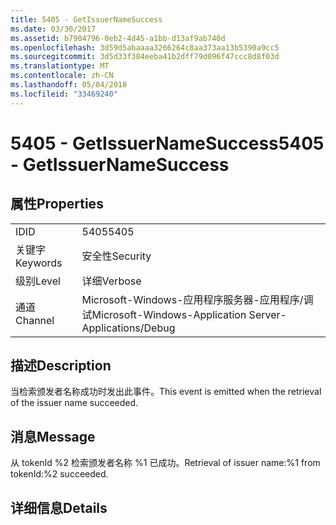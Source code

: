 ```yaml
---
title: 5405 - GetIssuerNameSuccess
ms.date: 03/30/2017
ms.assetid: b7904796-0eb2-4d45-a1bb-d13af9ab740d
ms.openlocfilehash: 3d59d5abaaaa3266264c8aa373aa13b5390a9cc5
ms.sourcegitcommit: 3d5d33f384eeba41b2dff79d096f47ccc8d8f03d
ms.translationtype: MT
ms.contentlocale: zh-CN
ms.lasthandoff: 05/04/2018
ms.locfileid: "33469240"
---
```

# <a name="5405---getissuernamesuccess"></a><span data-ttu-id="7f704-102">5405 - GetIssuerNameSuccess</span><span class="sxs-lookup"><span data-stu-id="7f704-102">5405 - GetIssuerNameSuccess</span></span>
## <a name="properties"></a><span data-ttu-id="7f704-103">属性</span><span class="sxs-lookup"><span data-stu-id="7f704-103">Properties</span></span>  
  
|||  
|-|-|  
|<span data-ttu-id="7f704-104">ID</span><span class="sxs-lookup"><span data-stu-id="7f704-104">ID</span></span>|<span data-ttu-id="7f704-105">5405</span><span class="sxs-lookup"><span data-stu-id="7f704-105">5405</span></span>|  
|<span data-ttu-id="7f704-106">关键字</span><span class="sxs-lookup"><span data-stu-id="7f704-106">Keywords</span></span>|<span data-ttu-id="7f704-107">安全性</span><span class="sxs-lookup"><span data-stu-id="7f704-107">Security</span></span>|  
|<span data-ttu-id="7f704-108">级别</span><span class="sxs-lookup"><span data-stu-id="7f704-108">Level</span></span>|<span data-ttu-id="7f704-109">详细</span><span class="sxs-lookup"><span data-stu-id="7f704-109">Verbose</span></span>|  
|<span data-ttu-id="7f704-110">通道</span><span class="sxs-lookup"><span data-stu-id="7f704-110">Channel</span></span>|<span data-ttu-id="7f704-111">Microsoft-Windows-应用程序服务器-应用程序/调试</span><span class="sxs-lookup"><span data-stu-id="7f704-111">Microsoft-Windows-Application Server-Applications/Debug</span></span>|  
  
## <a name="description"></a><span data-ttu-id="7f704-112">描述</span><span class="sxs-lookup"><span data-stu-id="7f704-112">Description</span></span>  
 <span data-ttu-id="7f704-113">当检索颁发者名称成功时发出此事件。</span><span class="sxs-lookup"><span data-stu-id="7f704-113">This event is emitted when the retrieval of the issuer name succeeded.</span></span>  
  
## <a name="message"></a><span data-ttu-id="7f704-114">消息</span><span class="sxs-lookup"><span data-stu-id="7f704-114">Message</span></span>  
 <span data-ttu-id="7f704-115">从 tokenId %2 检索颁发者名称 %1 已成功。</span><span class="sxs-lookup"><span data-stu-id="7f704-115">Retrieval of issuer name:%1 from tokenId:%2 succeeded.</span></span>  
  
## <a name="details"></a><span data-ttu-id="7f704-116">详细信息</span><span class="sxs-lookup"><span data-stu-id="7f704-116">Details</span></span>
